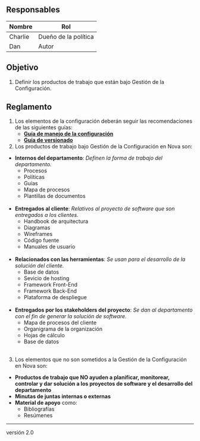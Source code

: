 ## Responsables
| Nombre    | Rol               | 
| --------- | ----------------- | 
| Charlie   | Dueño de la política | 
| Dan       | Autor             | 

## Objetivo
1. Definir los productos de trabajo que están bajo Gestión de la Configuración.

## Reglamento
1. Los elementos de la configuración deberán seguir las recomendaciones de las siguientes guías:
     * **[Guía de manejo de la configuración](https://github.com/novaDepto/Nova/wiki/Guía-de-manejo-de-configuración)**
     * **[Guía de versionado](https://github.com/novaDepto/Nova/wiki/Gu%C3%ADa-de-versionado)**
2. Los productos de trabajo bajo Gestión de la Configuración en Nova son:

* **Internos del departamento**:
      *Definen la forma de trabajo del departamento.*
    <ul>
          <li>Procesos</li>
          <li>Políticas</li>
          <li>Guías</li>
          <li>Mapa de procesos</li>
          <li>Plantillas de documentos</li>
     </ul>
     <br>
* **Entregados al cliente**:
    *Relativos al proyecto de software que son entregados a los clientes.*
     <ul>
          <li>Handbook de arquitectura</li>
          <li>Diagramas</li>
          <li>Wireframes</li>
          <li>Código fuente</li>
          <li>Manuales de usuario</li>   
      </ul>
      <br>
* **Relacionados con las herramientas**:
_Se usan para el desarrollo de la solución del cliente._
    <ul>
          <li>Base de datos</li>
          <li>Sevicio de hosting</li>
          <li>Framework Front-End</li>
          <li>Framework Back-End</li>
          <li>Plataforma de despliegue</li>
    </ul>
    <br>
* **Entregados por los stakeholders del proyecto**:
    *Se dan al departamento con el fin de generar la solución de software.*
     <ul>
          <li>Mapa de procesos del cliente</li>
          <li>Organigrama de la organización</li>
          <li>Hojas de cálculo</li>
          <li>Base de datos</li>
     </ul>
     <br>
3. Los elementos que no son sometidos a la Gestión de la Configuración en Nova son:

* **Productos de trabajo que NO ayuden a planificar, monitorear, controlar y dar solución a los proyectos de software y el desarrollo del departamento** 
* **Minutas de juntas internas o externas**
* **Material de apoyo** como:
     <ul>
          <li>Bibliografías</li>
          <li>Resúmenes</li>
     </ul>

***
versión 2.0
